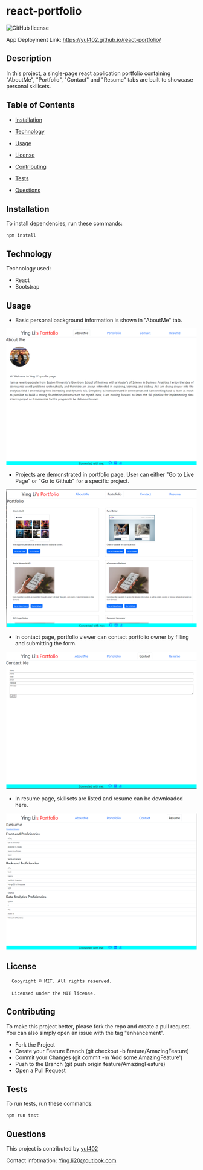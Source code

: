 # react-portfolio

![GitHub license](https://img.shields.io/badge/license-MIT-yellowgreen.svg)

App Deployment Link: https://yul402.github.io/react-portfolio/

## Description

In this project, a single-page react application portfolio containing "AboutMe", "Portfolio", "Contact" and "Resume" tabs are built to showcase personal skillsets.

## Table of Contents

* [Installation](#Installation)

* [Technology](#technology)

* [Usage](#usage)

* [License](#license)

* [Contributing](#contributing)

* [Tests](#tests)

* [Questions](#questions)


## Installation

To install dependencies, run these commands:

```
npm install
```

## Technology
Technology used:
- React
- Bootstrap

## Usage
- Basic personal background information is shown in "AboutMe" tab.

![AboutMe](./assets/AboutMe.png)

- Projects are demonstrated in portfolio page. User can either "Go to Live Page" or "Go to Github" for a specific project.

![Portfolio](./assets/Portfolio.png)

- In contact page, portfolio viewer can contact portfolio owner by filling and submitting the form.

![Contact](./assets/Contact.png)

- In resume page, skillsets are listed and resume can be downloaded here.

![Resume](./assets/Resume.png)

## License

      Copyright © MIT. All rights reserved. 
      
      Licensed under the MIT license.


## Contributing
To make this project better, please fork the repo and create a pull request. You can also simply open an issue with the tag "enhancement".

* Fork the Project
* Create your Feature Branch (git checkout -b feature/AmazingFeature)
* Commit your Changes (git commit -m 'Add some AmazingFeature')
* Push to the Branch (git push origin feature/AmazingFeature)
* Open a Pull Request

## Tests

To run tests, run these commands:

```
npm run test
```

## Questions
This project is contributed by [yul402](https://github.com/yul402/)

Contact infotmation: Ying.li20@outlook.com
